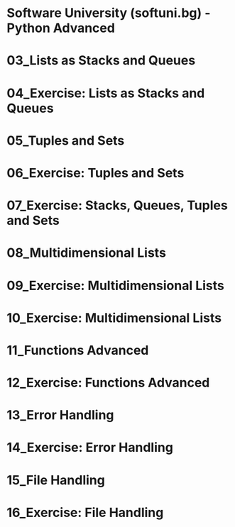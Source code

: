 # Software University (softuni.bg) - Python Advanced


# 03_Lists as Stacks and Queues
# 04_Exercise: Lists as Stacks and Queues
# 05_Tuples and Sets
# 06_Exercise: Tuples and Sets
# 07_Exercise: Stacks, Queues, Tuples and Sets
# 08_Multidimensional Lists
# 09_Exercise: Multidimensional Lists
# 10_Exercise: Multidimensional Lists
# 11_Functions Advanced
# 12_Exercise: Functions Advanced
# 13_Error Handling
# 14_Exercise: Error Handling
# 15_File Handling
# 16_Exercise: File Handling
